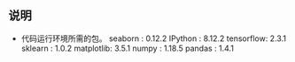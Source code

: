 ## 说明
* 代码运行环境所需的包。
  seaborn   : 0.12.2
  IPython   : 8.12.2
  tensorflow: 2.3.1
  sklearn   : 1.0.2
  matplotlib: 3.5.1
  numpy     : 1.18.5
  pandas    : 1.4.1
